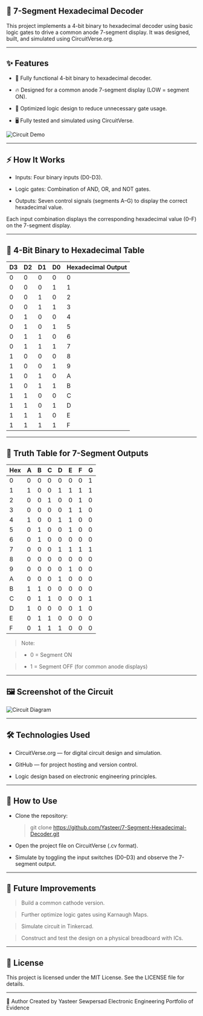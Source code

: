 ## 🔢 7-Segment Hexadecimal Decoder
This project implements a 4-bit binary to hexadecimal decoder using basic logic gates to drive a common anode 7-segment display.
It was designed, built, and simulated using CircuitVerse.org.

---

## ✨ Features
- 🔌 Fully functional 4-bit binary to hexadecimal decoder.

- 🔥 Designed for a common anode 7-segment display (LOW = segment ON).

- 🧠 Optimized logic design to reduce unnecessary gate usage.

- 🖥️ Fully tested and simulated using CircuitVerse.

![Circuit Demo](4-Bit-Binary-To-Hexadecimal-Convertor-Demo.gif)

---

## ⚡ How It Works
- Inputs: Four binary inputs (D0-D3).

- Logic gates: Combination of AND, OR, and NOT gates.

- Outputs: Seven control signals (segments A–G) to display the correct hexadecimal value.

Each input combination displays the corresponding hexadecimal value (0–F) on the 7-segment display.

---

## 🧮 4-Bit Binary to Hexadecimal Table

| D3 | D2 | D1 | D0 | Hexadecimal Output |
|----|----|----|----|--------------------|
| 0 | 0	| 0	| 0	| 0 |
| 0	| 0	| 0	| 1	| 1 |
| 0	| 0	| 1	| 0	| 2 |
| 0	| 0	| 1	| 1	| 3 |
| 0	| 1	| 0 |	0 |	4 |
| 0	| 1 |	0 |	1 |	5 |
| 0	| 1	| 1	| 0	| 6 |
| 0	| 1	| 1	| 1	| 7 |
| 1 |	0	| 0	| 0	| 8 |
| 1 |	0	| 0	| 1	| 9 |
| 1 |	0 |	1	| 0	| A |
| 1 |	0 |	1 |	1 |	B |
| 1 |	1 |	0 |	0 |	C |
| 1 |	1 |	0 |	1 |	D |
| 1 |	1 |	1 |	0 |	E |
| 1 |	1	| 1	| 1	| F |

---

## 🧩 Truth Table for 7-Segment Outputs

| Hex	| A	| B	| C | D	| E	| F	| G |
|-----|---|---|---|---|---|---|---|
| 0	| 0	| 0	| 0	| 0	| 0	| 0	| 1	|
| 1	| 1	| 0	| 0	| 1	| 1	| 1	| 1	|
| 2	| 0	| 0	| 1	| 0	| 0	| 1	| 0	|
| 3	| 0	| 0	| 0	| 0	| 1	| 1	| 0	|
| 4	| 1 |	0	| 0	| 1	| 1	| 0	| 0	|
| 5	| 0	| 1	| 0	| 0	| 1	| 0	| 0	|
| 6	| 0	| 1	| 0	| 0	| 0	| 0	| 0	|
| 7	| 0	| 0	| 0	| 1	| 1	| 1	| 1	|
| 8	| 0	| 0	| 0	| 0	| 0	| 0	| 0	|
| 9	| 0	| 0	| 0	| 0	| 1	| 0	| 0	|
| A	| 0	| 0	| 0	| 1	| 0	| 0	| 0	|
| B	| 1	| 1	| 0	| 0	| 0	| 0	| 0	|
| C	| 0	| 1	| 1	| 0	| 0	| 0	| 1	|
| D	| 1	| 0	| 0	| 0	| 0	| 1	| 0	|
| E	| 0	| 1	| 1	| 0	| 0	| 0	| 0	|
| F	| 0	| 1	| 1	| 1	| 0	| 0	| 0	|

> Note:

> - 0 = Segment ON

> - 1 = Segment OFF (for common anode displays)

---

## 🖼️ Screenshot of the Circuit

![Circuit Diagram](Full-Circuit.png)

---

## 🛠️ Technologies Used
- CircuitVerse.org — for digital circuit design and simulation.

- GitHub — for project hosting and version control.

- Logic design based on electronic engineering principles.

---

## 🚀 How to Use
- Clone the repository:

  > git clone https://github.com/Yasteer/7-Segment-Hexadecimal-Decoder.git
  
- Open the project file on CircuitVerse (.cv format).

- Simulate by toggling the input switches (D0–D3) and observe the 7-segment output.

---

## 🔮 Future Improvements
> Build a common cathode version.

> Further optimize logic gates using Karnaugh Maps.

> Simulate circuit in Tinkercad. 

> Construct and test the design on a physical breadboard with ICs.

---

## 📜 License
This project is licensed under the MIT License. See the LICENSE file for details.

---

👤 Author
Created by Yasteer Sewpersad
Electronic Engineering Portfolio of Evidence
